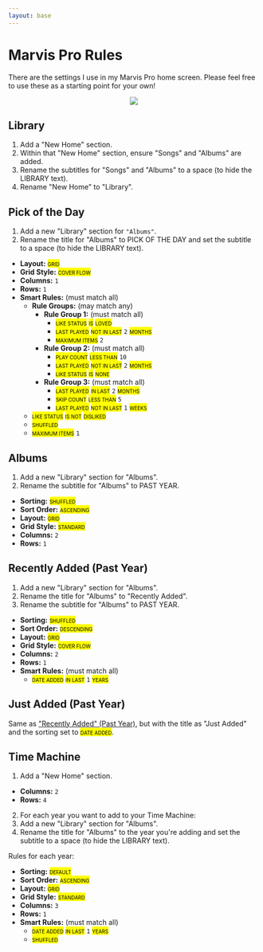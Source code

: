 ```yaml
---
layout: base
---
```


<style>
mark {
    -moz-font-feature-settings: "c2sc", "smcp";
    -ms-font-feature-settings: "c2sc", "smcp";
    -webkit-font-feature-settings: "c2sc", "smcp";
    font-feature-settings: "c2sc", "smcp";
    font-variant-caps: all-small-caps;
}
.tiny img {
  max-width: 25%;
}
ol li,
ul li {
    margin: 0;
}
ol li, ul li,
ol ul, ol ol,
ul ol, ul ul {
    margin-bottom: 0;
    margin-top: 0;
}
</style>

# Marvis Pro Rules

There are the settings I use in my Marvis Pro home screen. Please feel free to use these as a starting point for your own!

<figure style="text-align:center" class="inline center tiny shadow">
<a href="{{ site.dropbox }}/second-annual-ios-music-player-competition/marvis-pro-home.jpg">
<img src="{{ site.dropbox }}/second-annual-ios-music-player-competition/marvis-pro-home.jpg" />
</a>
</figure>

## Library

1. Add a "New Home" section.
2. Within that "New Home" section, ensure "Songs" and "Albums" are added.
3. Rename the subtitles for "Songs" and "Albums" to a space (to hide the <span class="small-caps">LIBRARY</span> text).
3. Rename "New Home" to "Library".

## Pick of the Day

1. Add a new "Library" section for `"Albums"`.
2. Rename the title for "Albums" to <span class="small-caps">PICK OF THE DAY</span> and set the subtitle to a space (to hide the <span class="small-caps">LIBRARY</span> text).

<ul class="compact-list">
  <li><strong>Layout:</strong> <mark class="tag orange">Grid</mark></li>
  <li><strong>Grid Style:</strong> <mark class="tag orange">Cover Flow</mark></li>
  <li><strong>Columns:</strong> <code>1</code></li>
  <li><strong>Rows:</strong> <code>1</code></li>
  <li>
    <strong>Smart Rules:</strong> (must match all)
    <ul>
      <li>
        <strong>Rule Groups:</strong> (may match any)
        <ul>
          <li>
            <strong>Rule Group 1:</strong> (must match all)
            <ul>
              <li><mark class="tag blue">Like Status</mark> <mark class="tag gray">Is</mark> <mark class="tag red">Loved</mark></li>
              <li><mark class="tag blue">Last Played</mark> <mark class="tag gray">Not In Last</mark> <code>2</code> <mark class="tag red">Months</mark></li>
              <li><mark class="tag green">Maximum Items</mark> <code>2</code></li>
            </ul>
          </li>
          <li>
            <strong>Rule Group 2:</strong> (must match all)
            <ul>
              <li><mark class="tag blue">Play Count</mark> <mark class="tag gray">Less Than</mark> <code>10</code></li>
              <li><mark class="tag blue">Last Played</mark> <mark class="tag gray">Not In Last</mark> <code>2</code> <mark class="tag red">Months</mark></li>
              <li><mark class="tag blue">Like Status</mark> <mark class="tag gray">Is</mark> <mark class="tag red">None</mark></li>
            </ul>
          </li>
          <li>
            <strong>Rule Group 3:</strong> (must match all)
            <ul>
              <li><mark class="tag blue">Last Played</mark> <mark class="tag gray">In Last</mark> <code>2</code> <mark class="tag red">Months</mark></li>
              <li><mark class="tag blue">Skip Count</mark> <mark class="tag gray">Less Than</mark> <code>5</code></li>
              <li><mark class="tag blue">Last Played</mark> <mark class="tag gray">Not In Last</mark> <code>1</code> <mark class="tag red">Weeks</mark></li>
            </ul>
          </li>
        </ul>
      </li>
      <li><mark class="tag blue">Like Status</mark> <mark class="tag gray">Is Not</mark> <mark class="tag red">Disliked</mark></li>
      <li><mark class="tag green">Shuffled</mark></li>
      <li><mark class="tag green">Maximum Items</mark> <code>1</code></li>
    </ul>
  </li>
</ul>

## Albums

1. Add a new "Library" section for "Albums".
2. Rename the subtitle for "Albums" to <span class="small-caps">PAST YEAR</span>.

<ul class="compact-list">
  <li><strong>Sorting:</strong> <mark class="tag orange">Shuffled</mark></li>
  <li><strong>Sort Order:</strong> <mark class="tag orange">Ascending</mark></li>
  <li><strong>Layout:</strong> <mark class="tag orange">Grid</mark></li>
  <li><strong>Grid Style:</strong> <mark class="tag orange">Standard</mark></li>
  <li><strong>Columns:</strong> <code>2</code></li>
  <li><strong>Rows:</strong> <code>1</code></li>
</ul>

## Recently Added (Past Year)

1. Add a new "Library" section for "Albums".
2. Rename the title for "Albums" to "Recently Added".
3. Rename the subtitle for "Albums" to <span class="small-caps">PAST YEAR</span>.

<ul class="compact-list">
  <li><strong>Sorting:</strong> <mark class="tag orange">Shuffled</mark></li>
  <li><strong>Sort Order:</strong> <mark class="tag orange">Descending</mark></li>
  <li><strong>Layout:</strong> <mark class="tag orange">Grid</mark></li>
  <li><strong>Grid Style:</strong> <mark class="tag orange">Cover Flow</mark></li>
  <li><strong>Columns:</strong> <code>2</code></li>
  <li><strong>Rows:</strong> <code>1</code></li>
  <li>
    <strong>Smart Rules:</strong> (must match all)
    <ul>
      <li><mark class="tag blue">Date Added</mark> <mark class="tag gray">In Last</mark> <code>1</code> <mark class="tag red">Years</mark></li>
    </ul>
  </li>
</ul>

## Just Added (Past Year)

Same as ["Recently Added" (Past Year)](#recently-added-past-year), but with the title as "Just Added" and the sorting set to <mark class="tag orange">Date Added</mark>.

## Time Machine

1. Add a "New Home" section.
  * **Columns:** `2`
  * **Rows:** `4`
2. For each year you want to add to your Time Machine:
  1. Add a new "Library" section for "Albums".
  2. Rename the title for "Albums" to the year you're adding and set the subtitle to a space (to hide the <span class="small-caps">LIBRARY</span> text).

Rules for each year:

<ul class="compact-list">
  <li><strong>Sorting:</strong> <mark class="tag orange">Default</mark></li>
  <li><strong>Sort Order:</strong> <mark class="tag orange">Ascending</mark></li>
  <li><strong>Layout:</strong> <mark class="tag orange">Grid</mark></li>
  <li><strong>Grid Style:</strong> <mark class="tag orange">Standard</mark></li>
  <li><strong>Columns:</strong> <code>3</code></li>
  <li><strong>Rows:</strong> <code>1</code></li>
  <li>
    <strong>Smart Rules:</strong> (must match all)
    <ul>
      <li><mark class="tag blue">Date Added</mark> <mark class="tag gray">In Last</mark> <code>1</code> <mark class="tag red">Years</mark></li>
      <li><mark class="tag green">Shuffled</mark></li>
    </ul>
  </li>
</ul>